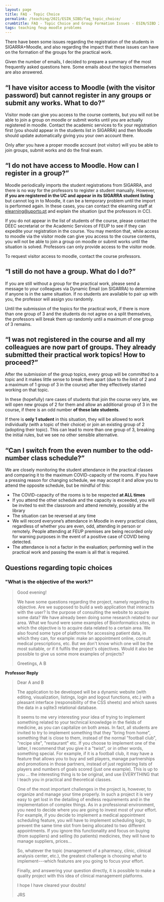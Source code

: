 ```yaml
---
layout: page
title: FAQ - Topic Choice
permalink: /teaching/2021/ESIN_SIBD/faq_topic_choice/
crumbtitle: FAQ - Topic Choice and Group Formation Issues - ESIN/SIBD 2021
tags: teaching feup moodle problems
---
```


There have been some issues regarding the registration of the students in SIGARRA+Moodle, and also regarding the impact that these issues can have on the formation of the groups for the practical work. 

Given the number of emails, I decided to prepare a summary of the most frequently asked questions here. Some emails about the topics themselves are also answered.

## “I have visitor access to Moodle (with the visitor password) but cannot register in any groups or submit any works. What to do?”

Visitor mode can give you access to the course contents, but you will not be able to join a group on moodle or submit works until you are actually registered in moodle. Contact the academic services to fix your registration first (you should appear in the students list in SIGARRA) and then Moodle should update automatically giving you your own account there.

Only after you have a proper moodle account (not visitor) will you be able to join groups, submit works and do the final exam.

## “I do not have access to Moodle. How can I register in a group?”

Moodle periodically imports the student registrations from SIGARRA, and there is no way for the professors to register a student manually. However, **if you are registered in the UC and appear in its SIGARRA student listing** but cannot log in to Moodle, it can be a temporary problem until the import is performed again. In these cases, you can contact the elearning staff at elearning@uporto.pt and explain the situation (put the professors in CC). 

If you do not appear in the list of students of the course, please contact the DEEC secretariat or the Academic Services of FEUP to see if they can expedite your registration in the course. You may mention that, while access to moodle via the visitor mode can give you access to the course contents, you will not be able to join a group on moodle or submit works until the situation is solved. Professors can only provide access to the visitor mode.

To request visitor access to moodle, contact the course professors.

## “I still do not have a group. What do I do?”

If you are still without a group for the practical work, please send a message to your colleagues via Dynamic Email (on SIGARRA) to determine if anyone is in the same situation. If no students are available to pair up with you, the professor will assign you randomly. 

Until the submission of the topics for the practical work, if there is more than one group of 3 and the students do not agree on a split themselves, the professors will break them up randomly until a maximum of one group of 3 remains.

## “I was not registered in the course and all my colleagues are now part of groups. They already submitted their practical work topics! How to proceed?”

After the submission of the group topics, every group will be committed to a topic and it makes little sense to break them apart (due to the limit of 2 and a maximum of 1 group of  3 in the course) after they effectively started working on that topic. 

In these (hopefully) rare cases of students that join the course very late, we will open new groups of 2 for them and allow an additional group of 3 in the course, if there is an odd number **of these late students**.

If there is **only 1 student** in this situation, they will be allowed to work individually (with a topic of their choice) or join an existing group of 2 (adopting their topic). This can lead to more than one group of 3, breaking the initial rules, but we see no other sensible alternative.

## “Can I switch from the even number to the odd-number class schedule?”

We are closely monitoring the student attendance in the practical classes and comparing it to the maximum COVID-capacity of the rooms. If you have a pressing reason for changing schedule, we may accept it and allow you to attend the opposite schedule, but be mindful of this:

- The COVID-capacity of the rooms is to be respected **at ALL times**
- If you attend the other schedule and the capacity is exceeded, you will be invited to exit the classroom and attend remotely, possibly at the library
- The situation can be reversed at any time
- We will record everyone’s attendance in Moodle in every practical class, regardless of whether you are even, odd, attending in person or remotely. People attending at FEUP premises are being recorded only for warning purposes in the event of a positive case of COVID being detected.
- The attendance is not a factor in the evaluation; performing well in the practical work and passing the exam is all that is required.


## Questions regarding topic choices

### "What is the objective of the work?"

> Good evening!
>
> We have some questions regarding the project, namely regarding its objective. Are we supposed to build a web application that interacts with the user? Is the purpose of consulting the website to acquire some data?
> We have already been doing some research related to our area. What we found were some examples of Bioinformatics sites, in which the objective is to acquire data related to a certain area. We also found some type of platforms for accessing patient data, in which they can, for example: make an appointment online, consult medical prescriptions, etc. But we don't know which one will be the most suitable, or if it fulfils the project's objectives.
> Would it also be possible to give us some more examples of projects?
>
> Greetings,
> A
> B

**Professor Reply**

> Dear A and B
> 
> The application to be developed will be a dynamic website (with editing, visualization, listings, login and logout functions, etc.) with a pleasant interface (responsibility of the CSS sheets) and which saves the data in a sqlite3 relational database.
> 
> It seems to me very interesting your idea of ​​trying to implement something related to your technical knowledge in the fields of medicine, as you can capitalize on both areas. In fact, all students are invited to try to implement something that they "bring from home", something that is close to them, instead of the normal "football club", "recipe site", "restaurant" etc. If you choose to implement one of the latter, I recommend that you give it a "twist", or in other words, something special. 
> For example, if it is a football club, it may have a feature that allows you to buy and sell players, manage partnerships and promotions in those partners, instead of just registering lists of players and numbers of goals scored (just one example). This is up to you ... the interesting thing is to be original, and use EVERYTHING that I teach you in practical and theoretical classes.
> 
> One of the most important challenges in the project is, however, to organize and manage your time properly. In such a project it is very easy to get lost in the detailing of endless requirements and in the implementation of complex things. As in a professional environment, you need to decide where you are going to invest most of your effort. For example, if you decide to implement a medical appointment scheduling feature, you will have to implement scheduling logic, to prevent the same time slot from being allocated to two different appointments. If you ignore this functionality and focus on buying (from suppliers) and selling (to patients) medicines, they will have to manage suppliers, prices...
> 
> So, whatever the topic (management of a pharmacy, clinic, clinical analysis center, etc.), the greatest challenge is choosing what to implement---which features are you going to focus your effort. 
> 
> Finally, and answering your question directly, it is possible to make a quality project with this idea of ​​clinical management platforms.
> 
> I hope I have cleared your doubts!
> 
> JRS

